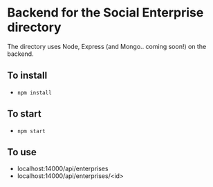 # Backend for the Social Enterprise directory

The directory uses Node, Express (and Mongo.. coming soon!) on the backend.

## To install
* `npm install`

## To start
* `npm start`

## To use
* localhost:14000/api/enterprises
* localhost:14000/api/enterprises/&lt;id&gt;

